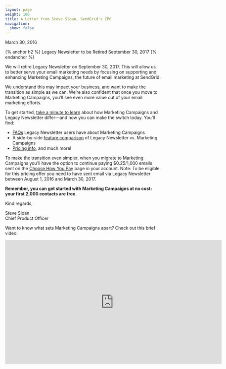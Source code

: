 ```yaml
---
layout: page
weight: 100
title: A Letter from Steve Sloan, SendGrid's CPO
navigation:
  show: false
---
```

March 30, 2016

{% anchor h2 %}
Legacy Newsletter to be Retired September 30, 2017
{% endanchor %}

We will retire Legacy Newsletter on September 30, 2017. This will allow us to better serve your email marketing needs by focusing on supporting and enhancing Marketing Campaigns, the future of email marketing at SendGrid.

We understand this may impact your business, and want to make the transition as simple as we can. We’re also confident that once you move to Marketing Campaigns, you’ll see even more value out of your email marketing efforts.

To get started, [take a minute to learn]({{root_url}}/User_Guide/Legacy_Newsletter/index.html) about how Marketing Campaigns and Legacy Newsletter differ—and how you can make the switch today. You’ll find:

* [FAQs]({{root_url}}/User_Guide/Legacy_Newsletter/faq.html) Legacy Newsletter users have about Marketing Campaigns
* A side-by-side [feature comparison]({{root_url}}/User_Guide/Legacy_Newsletter/Side_by_Side_Comparisons/index.html) of Legacy Newsletter vs. Marketing Campaigns
* [Pricing info]({{root_url}}/User_Guide/Legacy_Newsletter/Side_by_Side_Comparisons/pricing.html), and much more!

To make the transition even simpler, when you migrate to Marketing Campaigns you’ll have the option to continue paying $0.25/1,000 emails sent on the [Choose How You Pay]( https://app.sendgrid.com/settings/choose_how_you_pay) page in your account. Note: To be eligible for this pricing offer you need to have sent email via Legacy Newsletter between August 1, 2016 and March 30, 2017.

<strong>Remember, you can get started with Marketing Campaigns at no cost: your first 2,000 contacts are free.</strong>

Kind regards,

Steve Sloan<br />
Chief Product Officer

Want to know what sets Marketing Campaigns apart? Check out this brief video:

<p><iframe src="https://player.vimeo.com/video/185514373" width="700" height="400" frameborder="0" allowfullscreen=""></iframe></p>
